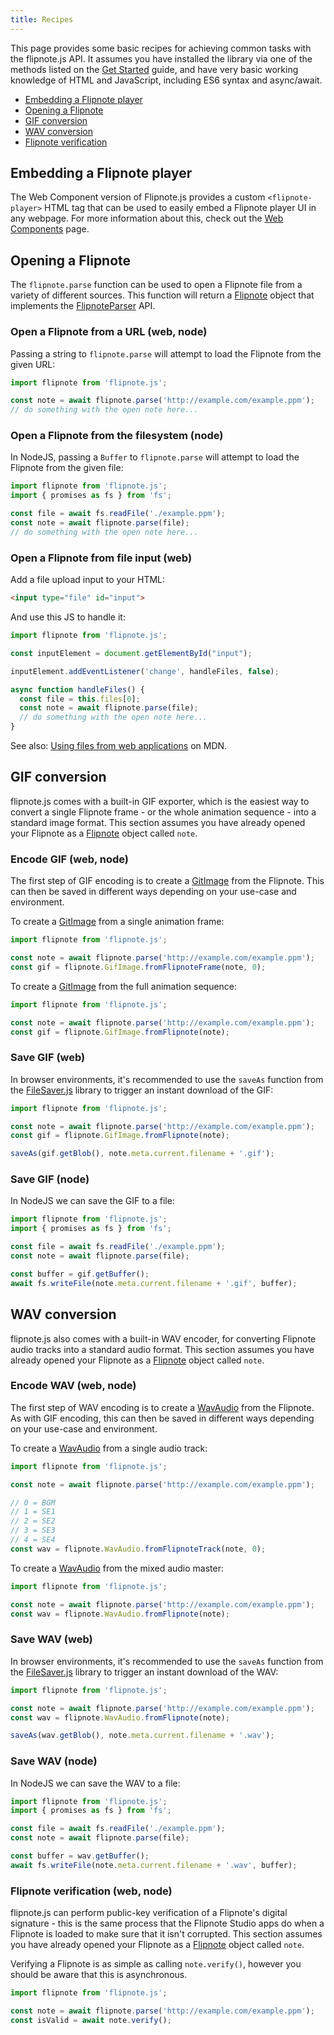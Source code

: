 ```yaml
---
title: Recipes
---
```


This page provides some basic recipes for achieving common tasks with the flipnote.js API. It assumes you have installed the library via one of the methods listed on the [Get Started](/get-started) guide, and have very basic working knowledge of HTML and JavaScript, including ES6 syntax and async/await.

- [Embedding a Flipnote player](#embedding-a-flipnote-player)
- [Opening a Flipnote](#opening-a-flipnote)
- [GIF conversion](#gif-conversion)
- [WAV conversion](#wav-conversion)
- [Flipnote verification](#flipnote-verification)

## Embedding a Flipnote player

The Web Component version of Flipnote.js provides a custom `<flipnote-player>` HTML tag that can be used to easily embed a Flipnote player UI in any webpage. For more information about this, check out the [Web Components](/web-components) page.

## Opening a Flipnote

The `flipnote.parse` function can be used to open a Flipnote file from a variety of different sources. This function will return a [Flipnote](/api/type-aliases/flipnote/) object that implements the [FlipnoteParser](/api/interfaces/FlipnoteParser/) API.

### Open a Flipnote from a URL (web, node)

Passing a string to `flipnote.parse` will attempt to load the Flipnote from the given URL:

```js
import flipnote from 'flipnote.js';

const note = await flipnote.parse('http://example.com/example.ppm');
// do something with the open note here...
```

### Open a Flipnote from the filesystem (node)

In NodeJS, passing a `Buffer` to `flipnote.parse` will attempt to load the Flipnote from the given file:

```js
import flipnote from 'flipnote.js';
import { promises as fs } from 'fs';

const file = await fs.readFile('./example.ppm');
const note = await flipnote.parse(file);
// do something with the open note here...
```

### Open a Flipnote from file input (web)

Add a file upload input to your HTML:

```html
<input type="file" id="input">
```

And use this JS to handle it:

```js
import flipnote from 'flipnote.js';

const inputElement = document.getElementById("input");

inputElement.addEventListener('change', handleFiles, false);

async function handleFiles() {
  const file = this.files[0];
  const note = await flipnote.parse(file);
  // do something with the open note here...
}
```

See also: [Using files from web applications](https://developer.mozilla.org/en-US/docs/Web/API/File/Using_files_from_web_applications) on MDN.

## GIF conversion

flipnote.js comes with a built-in GIF exporter, which is the easiest way to convert a single Flipnote frame - or the whole animation sequence - into a standard image format. This section assumes you have already opened your Flipnote as a [Flipnote](/api/type-aliases/flipnote/) object called `note`.

### Encode GIF (web, node)

The first step of GIF encoding is to create a [GitImage](/api/classes/gifimage/) from the Flipnote. This can then be saved in different ways depending on your use-case and environment.

To create a [GitImage](/api/classes/gifimage/) from a single animation frame:

```js
import flipnote from 'flipnote.js';

const note = await flipnote.parse('http://example.com/example.ppm');
const gif = flipnote.GifImage.fromFlipnoteFrame(note, 0);
```

To create a [GitImage](/api/classes/gifimage/) from the full animation sequence:

```js
import flipnote from 'flipnote.js';

const note = await flipnote.parse('http://example.com/example.ppm');
const gif = flipnote.GifImage.fromFlipnote(note);
```

### Save GIF (web)

In browser environments, it's recommended to use the `saveAs` function from the [FileSaver.js](https://github.com/eligrey/FileSaver.js/) library to trigger an instant download of the GIF:

```js
import flipnote from 'flipnote.js';

const note = await flipnote.parse('http://example.com/example.ppm');
const gif = flipnote.GifImage.fromFlipnote(note);

saveAs(gif.getBlob(), note.meta.current.filename + '.gif');
```

### Save GIF (node)

In NodeJS we can save the GIF to a file:

```js
import flipnote from 'flipnote.js';
import { promises as fs } from 'fs';

const file = await fs.readFile('./example.ppm');
const note = await flipnote.parse(file);

const buffer = gif.getBuffer();
await fs.writeFile(note.meta.current.filename + '.gif', buffer);
```

## WAV conversion

flipnote.js also comes with a built-in WAV encoder, for converting Flipnote audio tracks into a standard audio format. This section assumes you have already opened your Flipnote as a [Flipnote](/api/type-aliases/flipnote/) object called `note`.

### Encode WAV (web, node)

The first step of WAV encoding is to create a [WavAudio](/api/classes/wavaudio/) from the Flipnote. As with GIF encoding, this can then be saved in different ways depending on your use-case and environment.

To create a [WavAudio](/api/classes/wavaudio/) from a single audio track:

```js
import flipnote from 'flipnote.js';

const note = await flipnote.parse('http://example.com/example.ppm');

// 0 = BGM
// 1 = SE1
// 2 = SE2
// 3 = SE3
// 4 = SE4
const wav = flipnote.WavAudio.fromFlipnoteTrack(note, 0);
```

To create a [WavAudio](/api/classes/wavaudio/) from the mixed audio master:

```js
import flipnote from 'flipnote.js';

const note = await flipnote.parse('http://example.com/example.ppm');
const wav = flipnote.WavAudio.fromFlipnote(note);
```

### Save WAV (web)

In browser environments, it's recommended to use the `saveAs` function from the [FileSaver.js](https://github.com/eligrey/FileSaver.js/) library to trigger an instant download of the WAV:

```js
import flipnote from 'flipnote.js';

const note = await flipnote.parse('http://example.com/example.ppm');
const wav = flipnote.WavAudio.fromFlipnote(note);

saveAs(wav.getBlob(), note.meta.current.filename + '.wav');
```

### Save WAV (node)

In NodeJS we can save the WAV to a file:

```js
import flipnote from 'flipnote.js';
import { promises as fs } from 'fs';

const file = await fs.readFile('./example.ppm');
const note = await flipnote.parse(file);

const buffer = wav.getBuffer();
await fs.writeFile(note.meta.current.filename + '.wav', buffer);
```

### Flipnote verification (web, node)

flipnote.js can perform public-key verification of a Flipnote's digital signature - this is the same process that the Flipnote Studio apps do when a Flipnote is loaded to make sure that it isn't corrupted.
This section assumes you have already opened your Flipnote as a [Flipnote](/api/type-aliases/flipnote/) object called `note`.

Verifying a Flipnote is as simple as calling `note.verify()`, however you should be aware that this is asynchronous.

```js
import flipnote from 'flipnote.js';

const note = await flipnote.parse('http://example.com/example.ppm');
const isValid = await note.verify();
```